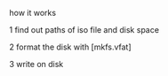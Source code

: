 how it works 

1 find out paths of iso file and disk space


2 format the disk with [mkfs.vfat] 


3 write on disk
